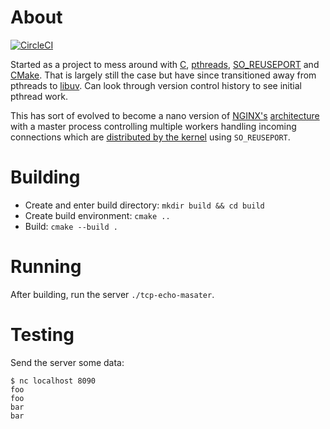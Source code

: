 # About

[![CircleCI](https://circleci.com/gh/awiddersheim/tcp-echo.svg?style=svg)](https://circleci.com/gh/awiddersheim/tcp-echo)

Started as a project to mess around with [C][c_lang],
[pthreads][pthreads], [SO_REUSEPORT][reuseport] and [CMake][cmake]. That
is largely still the case but have since transitioned away from pthreads
to [libuv][libuv].  Can look through version control history to see
initial pthread work.

This has sort of evolved to become a nano version of [NGINX's][nginx]
[architecture][nginx-arch] with a master process controlling multiple
workers handling incoming connections which are [distributed by the
kernel][nginx-reuseport] using `SO_REUSEPORT`.

# Building

* Create and enter build directory: `mkdir build && cd build`
* Create build environment: `cmake ..`
* Build: `cmake --build .`

# Running

After building, run the server `./tcp-echo-masater`.

# Testing

Send the server some data:

```
$ nc localhost 8090
foo
foo
bar
bar
```

[c_lang]: https://en.wikipedia.org/wiki/C_(programming_language)
[cmake]: https://cmake.org/
[libuv]: https://github.com/libuv/libuv
[nginx]: https://www.nginx.com/
[nginx-arch]: https://www.nginx.com/blog/inside-nginx-how-we-designed-for-performance-scale/
[nginx-reuseport]: https://www.nginx.com/blog/socket-sharding-nginx-release-1-9-1/
[pthreads]: https://en.wikipedia.org/wiki/POSIX_Threads
[reuseport]: https://lwn.net/Articles/542629/
